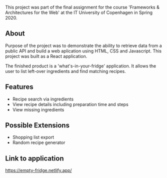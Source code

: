 This project was part of the final assignment for the course 'Frameworks & Architectures for the Web' at the IT University of Copenhagen in Spring 2020.

## About
Purpose of the project was to demonstrate the ability to retrieve data from a public API and build a web aplication using HTML, CSS and Javascript. This project was built as a React application. 

The finished product is a 'what's-in-your-fridge' application. It allows the user to list left-over ingredients and find matching recipes.

## Features 

* Recipe search via ingredients
* View recipe details including preparation time and steps
* View missing ingredients 

## Possible Extensions

* Shopping list export
* Random recipe generator

## Link to application

https://empty-fridge.netlify.app/


